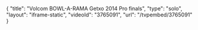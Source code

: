 {
    "title": "Volcom BOWL-A-RAMA Getxo 2014 Pro finals",
    "type": "solo",
    "layout": "iframe-static",
    "videoId": "3765091",
    "url": "\/tvpembed\/3765091"
}